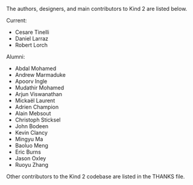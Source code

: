 The authors, designers, and main contributors to Kind 2 are listed below.

Current:
- Cesare Tinelli
- Daniel Larraz
- Robert Lorch

Alumni:
- Abdal Mohamed
- Andrew Marmaduke
- Apoorv Ingle
- Mudathir Mohamed
- Arjun Viswanathan
- Mickaël Laurent
- Adrien Champion
- Alain Mebsout
- Christoph Sticksel
- John Bodeen
- Kevin Clancy
- Mingyu Ma
- Baoluo Meng
- Eric Burns
- Jason Oxley
- Ruoyu Zhang

Other contributors to the Kind 2 codebase are listed in the THANKS file.
